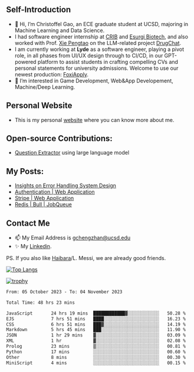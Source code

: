 ## Self-Introduction
- 👋 Hi, I’m Christoffel Gao, an ECE graduate student at UCSD, majoring in Machine Learning and Data Science.
- I had software engineer internship at [CRIB](https://www.linkedin.com/company/trycrib/) and [Esurgi Biotech](https://myesurgi.com/), and also worked with Prof. [Xie Pengtao](https://pengtaoxie.github.io/) on the LLM-related project [DrugChat](https://github.com/UCSD-AI4H/drugchat).
- I am currently working at **Lyde** as a software engineer, playing a pivot role, in all phases from UI/UX design through to CI/CD, in our GPT-powered platform to assist students in crafting compelling CVs and personal statements for university admissions. Welcome to use our newest production: [FoxiApply](https://lyde.io).
- 👀 I’m interested in Game Development, Web&App Developement, Machine/Deep Learning.

## Personal Website
-  This is my personal [website](https://gaochengzhan.netlify.app/) where you can know more about me.

## Open-source Contributions:
- [Question Extractor](https://github.com/nestordemeure/question_extractor) using large language model

## My Posts:
- [Insights on Error Handling System Design](https://gaochengzhan.netlify.app/post/error-handling/)
- [Authentication | Web Application](https://gaochengzhan.netlify.app/post/authentication/)
- [Stripe | Web Application](https://gaochengzhan.netlify.app/post/stripe/)
- [Redis | Bull | JobQueue](https://gaochengzhan.netlify.app/post/job-queue/)

## Contact Me
- 📫 My Email Address is gchengzhan@ucsd.edu
- ✨ My [Linkedin](https://www.linkedin.com/in/chengzhan-christoffel-gao/).

PS. If you also like [Haibara](https://www.detectiveconanworld.com/wiki/Ai_Haibara)/L. Messi, we are already good friends.

[![Top Langs](https://github-readme-stats.vercel.app/api/top-langs/?username=gaochengzhan&layout=compact&exclude_repo=CNN-based-Image-Recognition-for-AsianGiant-Hornets,Machine-Learning-and-Data-Computing-Tongji,NLP-on-Blogs-during-COVID-19-Pandemic,CSE258-Web-Mining-and-Recommder-System,Stock-Prediction-using-LSTM-Model)](https://github.com/anuraghazra/github-readme-stats)

[![trophy](https://github-profile-trophy.vercel.app/?username=gaochengzhan&theme=flat&row=1&margin-w=12)](https://github.com/ryo-ma/github-profile-trophy)

<!--START_SECTION:waka-->

```txt
From: 05 October 2023 - To: 04 November 2023

Total Time: 48 hrs 23 mins

JavaScript       24 hrs 19 mins  ████████████▓░░░░░░░░░░░░   50.28 %
EJS              7 hrs 51 mins   ████░░░░░░░░░░░░░░░░░░░░░   16.23 %
CSS              6 hrs 51 mins   ███▓░░░░░░░░░░░░░░░░░░░░░   14.19 %
Markdown         5 hrs 45 mins   ███░░░░░░░░░░░░░░░░░░░░░░   11.90 %
JSON             1 hr 29 mins    ▓░░░░░░░░░░░░░░░░░░░░░░░░   03.09 %
XML              1 hr            ▓░░░░░░░░░░░░░░░░░░░░░░░░   02.08 %
Prolog           23 mins         ▒░░░░░░░░░░░░░░░░░░░░░░░░   00.81 %
Python           17 mins         ░░░░░░░░░░░░░░░░░░░░░░░░░   00.60 %
Other            8 mins          ░░░░░░░░░░░░░░░░░░░░░░░░░   00.30 %
MiniScript       4 mins          ░░░░░░░░░░░░░░░░░░░░░░░░░   00.15 %
```

<!--END_SECTION:waka-->

<!---
gaochengzhan/gaochengzhan is a ✨ special ✨ repository because its `README.md` (this file) appears on your GitHub profile.
You can click the Preview link to take a look at your changes.
--->
